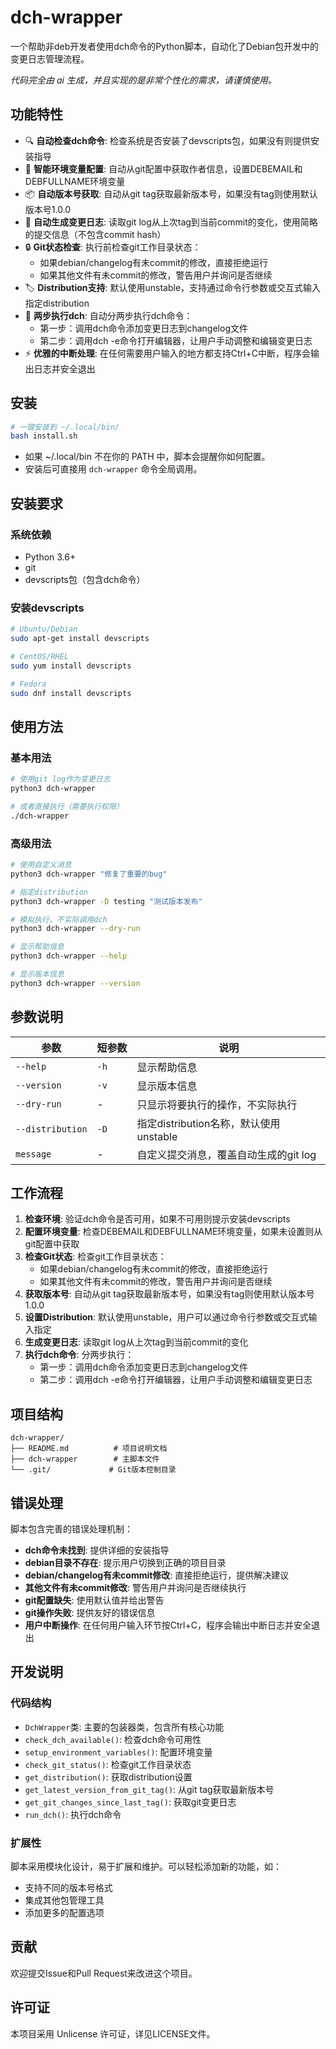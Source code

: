 # dch-wrapper

一个帮助非deb开发者使用dch命令的Python脚本，自动化了Debian包开发中的变更日志管理流程。

*代码完全由 ai 生成，并且实现的是非常个性化的需求，请谨慎使用。*

## 功能特性

- 🔍 **自动检查dch命令**: 检查系统是否安装了devscripts包，如果没有则提供安装指导
- 📧 **智能环境变量配置**: 自动从git配置中获取作者信息，设置DEBEMAIL和DEBFULLNAME环境变量
- 📦 **自动版本号获取**: 自动从git tag获取最新版本号，如果没有tag则使用默认版本号1.0.0
- 📝 **自动生成变更日志**: 读取git log从上次tag到当前commit的变化，使用简略的提交信息（不包含commit hash）
- 🔒 **Git状态检查**: 执行前检查git工作目录状态：
  - 如果debian/changelog有未commit的修改，直接拒绝运行
  - 如果其他文件有未commit的修改，警告用户并询问是否继续
- 🏷️ **Distribution支持**: 默认使用unstable，支持通过命令行参数或交互式输入指定distribution
- 🚀 **两步执行dch**: 自动分两步执行dch命令：
  - 第一步：调用dch命令添加变更日志到changelog文件
  - 第二步：调用dch -e命令打开编辑器，让用户手动调整和编辑变更日志
- ⚡ **优雅的中断处理**: 在任何需要用户输入的地方都支持Ctrl+C中断，程序会输出日志并安全退出

## 安装

```bash
# 一键安装到 ~/.local/bin/
bash install.sh
```

- 如果 ~/.local/bin 不在你的 PATH 中，脚本会提醒你如何配置。
- 安装后可直接用 `dch-wrapper` 命令全局调用。

## 安装要求

### 系统依赖
- Python 3.6+
- git
- devscripts包（包含dch命令）

### 安装devscripts
```bash
# Ubuntu/Debian
sudo apt-get install devscripts

# CentOS/RHEL
sudo yum install devscripts

# Fedora
sudo dnf install devscripts
```

## 使用方法

### 基本用法
```bash
# 使用git log作为变更日志
python3 dch-wrapper

# 或者直接执行（需要执行权限）
./dch-wrapper
```

### 高级用法
```bash
# 使用自定义消息
python3 dch-wrapper "修复了重要的bug"

# 指定distribution
python3 dch-wrapper -D testing "测试版本发布"

# 模拟执行，不实际调用dch
python3 dch-wrapper --dry-run

# 显示帮助信息
python3 dch-wrapper --help

# 显示版本信息
python3 dch-wrapper --version
```

## 参数说明

| 参数 | 短参数 | 说明 |
|------|--------|------|
| `--help` | `-h` | 显示帮助信息 |
| `--version` | `-v` | 显示版本信息 |
| `--dry-run` | - | 只显示将要执行的操作，不实际执行 |
| `--distribution` | `-D` | 指定distribution名称，默认使用unstable |
| `message` | - | 自定义提交消息，覆盖自动生成的git log |

## 工作流程

1. **检查环境**: 验证dch命令是否可用，如果不可用则提示安装devscripts
2. **配置环境变量**: 检查DEBEMAIL和DEBFULLNAME环境变量，如果未设置则从git配置中获取
3. **检查Git状态**: 检查git工作目录状态：
   - 如果debian/changelog有未commit的修改，直接拒绝运行
   - 如果其他文件有未commit的修改，警告用户并询问是否继续
4. **获取版本号**: 自动从git tag获取最新版本号，如果没有tag则使用默认版本号1.0.0
5. **设置Distribution**: 默认使用unstable，用户可以通过命令行参数或交互式输入指定
6. **生成变更日志**: 读取git log从上次tag到当前commit的变化
7. **执行dch命令**: 分两步执行：
   - 第一步：调用dch命令添加变更日志到changelog文件
   - 第二步：调用dch -e命令打开编辑器，让用户手动调整和编辑变更日志

## 项目结构

```
dch-wrapper/
├── README.md          # 项目说明文档
├── dch-wrapper        # 主脚本文件
└── .git/             # Git版本控制目录
```

## 错误处理

脚本包含完善的错误处理机制：

- **dch命令未找到**: 提供详细的安装指导
- **debian目录不存在**: 提示用户切换到正确的项目目录
- **debian/changelog有未commit修改**: 直接拒绝运行，提供解决建议
- **其他文件有未commit修改**: 警告用户并询问是否继续执行
- **git配置缺失**: 使用默认值并给出警告
- **git操作失败**: 提供友好的错误信息
- **用户中断操作**: 在任何用户输入环节按Ctrl+C，程序会输出中断日志并安全退出

## 开发说明

### 代码结构
- `DchWrapper`类: 主要的包装器类，包含所有核心功能
- `check_dch_available()`: 检查dch命令可用性
- `setup_environment_variables()`: 配置环境变量
- `check_git_status()`: 检查git工作目录状态
- `get_distribution()`: 获取distribution设置
- `get_latest_version_from_git_tag()`: 从git tag获取最新版本号
- `get_git_changes_since_last_tag()`: 获取git变更日志
- `run_dch()`: 执行dch命令

### 扩展性
脚本采用模块化设计，易于扩展和维护。可以轻松添加新的功能，如：
- 支持不同的版本号格式
- 集成其他包管理工具
- 添加更多的配置选项

## 贡献

欢迎提交Issue和Pull Request来改进这个项目。

## 许可证

本项目采用 Unlicense 许可证，详见LICENSE文件。